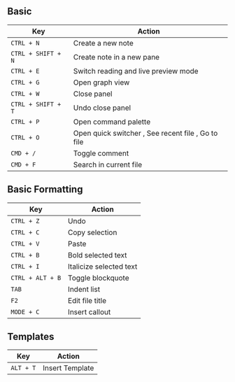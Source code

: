 
## Basic 

| Key                  | Action                                             |
| -------------------- | -------------------------------------------------- |
| ` CTRL + N `         | Create a new note                                  |
| ` CTRL + SHIFT + N ` | Create note in a new pane                          |
| ` CTRL + E `         | Switch reading and live preview mode               |
| ` CTRL + G `         | Open graph view                                    |
| ` CTRL + W `         | Close panel                                        |
| ` CTRL + SHIFT + T ` | Undo close panel                                   |
| ` CTRL + P `         | Open command palette                               |
| ` CTRL + O `         | Open quick switcher , See recent file , Go to file |
| ` CMD + / `          | Toggle comment                                     |
| ` CMD + F `                     |      Search in current file |                                              |


## Basic Formatting

| Key          | Action                  |
| ------------ | ----------------------- |
| ` CTRL + Z `      | Undo                    |
| ` CTRL + C `    | Copy selection          |
| ` CTRL + V `    | Paste                   |
| ` CTRL + B `     | Bold selected text      |
| ` CTRL + I `    | Italicize selected text |
| ` CTRL + ALT + B `     | Toggle blockquote       |
| ` TAB `          | Indent list             |
| ` F2 `   | Edit file title           |
| ` MODE + C `    |    Insert callout                    |


## Templates

| Key         | Action          |
| ----------- | --------------- |
| ` ALT + T ` | Insert Template |

